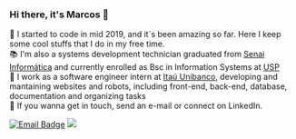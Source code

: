 ### Hi there, it's Marcos 👋

:evergreen_tree:         I started to code in mid 2019, and it´s been amazing so far. Here I keep some cool stuffs that I do in my free time. </br>
:books:                  I'm also a systems development technician graduated from [Senai Informática](https://sp.senai.br/unidade/informatica/) and currently enrolled as Bsc in Information Systems at [USP](https://usp.br) </br>
:construction_worker:    I work as a software engineer intern at [Itaú Unibanco](https://itau.com.br/), developing and mantaining websites and robots, including front-end, back-end, database, documentation and organizing tasks </br>
:satellite:               If you wanna get in touch, send an e-mail or connect on LinkedIn.

[![Email Badge](https://img.shields.io/badge/-mail-0078d4?style=for-the-badge&logoColor=white&link=mailto:mtomasferreira@hotmail.com)](mailto:mptf@duck.com)  [![](https://img.shields.io/badge/Marcos-blue?style=for-the-badge&logo=Linkedin&logoColor=white)](https://www.linkedin.com/in/marcos-tomas/)
